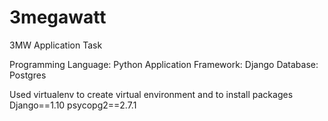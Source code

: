 # 3megawatt
3MW Application Task

Programming Language: Python
Application Framework: Django
Database: Postgres

Used virtualenv to create virtual environment and to install packages
Django==1.10
psycopg2==2.7.1
